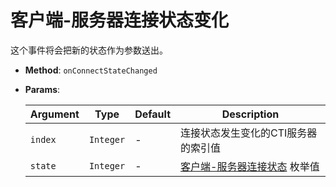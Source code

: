 # 客户端-服务器连接状态变化

这个事件将会把新的状态作为参数送出。

- **Method**: `onConnectStateChanged`

- **Params**:

    | Argument |   Type    | Default |             Description             |
    | -------- | --------- | ------- | ----------------------------------- |
    | `index`  | `Integer` | -       | 连接状态发生变化的CTI服务器的索引值 |
    | `state`  | `Integer` | -       | [客户端-服务器连接状态][] 枚举值    |

[客户端-服务器连接状态]: ../enums/client_connect_state.md
